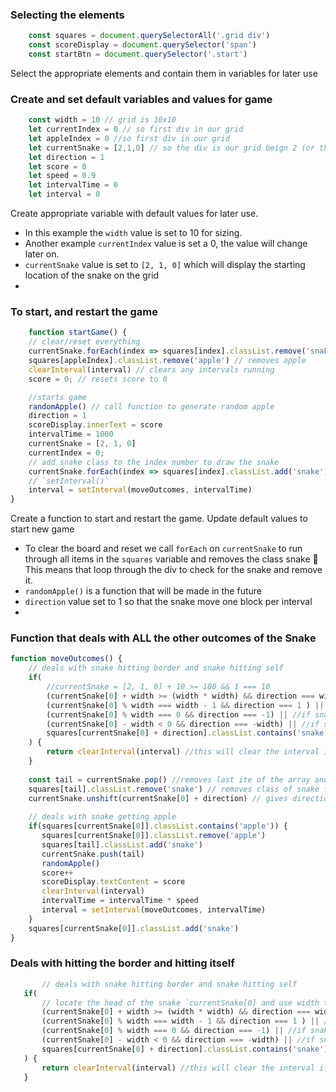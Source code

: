 ### Selecting the elements
```js
    const squares = document.querySelectorAll('.grid div')
    const scoreDisplay = document.querySelector('span')
    const startBtn = document.querySelector('.start')
```
Select the appropriate elements and contain them in variables for later use
### Create and set default variables and values for game 
```js
    const width = 10 // grid is 10x10
    let currentIndex = 0 // so first div in our grid
    let appleIndex = 0 //so first div in our grid
    let currentSnake = [2,1,0] // so the div is our grid beign 2 (or the HEAD), and 0 being the end (TAIL, with all 1's being the body from now on)
    let direction = 1
    let score = 0
    let speed = 0.9
    let intervalTime = 0
    let interval = 0
```
Create appropriate variable with default values for later use.
 - In this example the `width` value is set to 10 for sizing.  
 - Another example `currentIndex` value is set a 0, the value will change later on.
 - `currentSnake` value is set to `[2, 1, 0]` which will display the starting location of the snake on the grid
 - 

### To start, and restart the game
```js
    function startGame() {
    // clear/reset everything
    currentSnake.forEach(index => squares[index].classList.remove('snake'))
    squares[appleIndex].classList.remove('apple') // removes apple
    clearInterval(interval) // clears any intervals running  
    score = 0; // resets score to 0

    //starts game 
    randomApple() // call function to generate random apple 
    direction = 1
    scoreDisplay.innerText = score
    intervalTime = 1000
    currentSnake = [2, 1, 0]
    currentIndex = 0;
    // add snake class to the index number to draw the snake 
    currentSnake.forEach(index => squares[index].classList.add('snake'))
    // `setInterval()`
    interval = setInterval(moveOutcomes, intervalTime)
}
```
Create a function to start and restart the game. Update default values to start new game 
- To clear the board and reset we call `forEach` on `currentSnake` to run through all items in the `squares` variable and removes the class snake 🤔 This means that loop through the div to check for the snake and remove it.
- `randomApple()` is a function that will be made in the future
- `direction` value set to 1 so that the snake move one block per interval 
- 


### Function that deals with ALL the other outcomes of the Snake
```js
function moveOutcomes() {
    // deals with snake hitting border and snake hitting self
    if(
        //currentSnake = [2, 1, 0] + 10 >= 100 && 1 === 10
        (currentSnake[0] + width >= (width * width) && direction === width) || // if snake hits bottom
        (currentSnake[0] % width === width - 1 && direction === 1 ) || //if snake hits right wall
        (currentSnake[0] % width === 0 && direction === -1) || //if snake hits left wall
        (currentSnake[0] - width < 0 && direction === -width) || //if snake hits the top
        squares[currentSnake[0] + direction].classList.contains('snake') //if snake goes into  itself 
    ) {
        return clearInterval(interval) //this will clear the interval if any of the above happen
    }
    
    const tail = currentSnake.pop() //removes last ite of the array and shows its
    squares[tail].classList.remove('snake') // removes class of snake from the TAIL
    currentSnake.unshift(currentSnake[0] + direction) // gives direction to the head of the array 
    
    // deals with snake getting apple
    if(squares[currentSnake[0]].classList.contains('apple')) {
       squares[currentSnake[0]].classList.remove('apple')
       squares[tail].classList.add('snake')
       currentSnake.push(tail)
       randomApple()
       score++
       scoreDisplay.textContent = score
       clearInterval(interval)
       intervalTime = intervalTime * speed
       interval = setInterval(moveOutcomes, intervalTime) 
    }
    squares[currentSnake[0]].classList.add('snake')
}

```
### Deals with hitting the border and hitting itself 
 ```js
        // deals with snake hitting border and snake hitting self
    if(
        // locate the head of the snake `currentSnake[0] and use width to locate if the head reaches the end of edges of the grid`
        (currentSnake[0] + width >= (width * width) && direction === width) || // if snake hits bottom
        (currentSnake[0] % width === width - 1 && direction === 1 ) || //if snake hits right wall
        (currentSnake[0] % width === 0 && direction === -1) || //if snake hits left wall
        (currentSnake[0] - width < 0 && direction === -width) || //if snake hits the top
        squares[currentSnake[0] + direction].classList.contains('snake') //if snake goes into  itself 
    ) {
        return clearInterval(interval) //this will clear the interval if any of the above happen
    }
 ```
